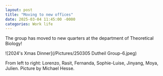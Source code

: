 ```yaml
---
layout: post
title: "Moving to new offices"
date: 2025-03-04 11:45:00 -0000
categories: Work life
---
```


The group has moved to new quarters at the department of Theoretical Biology!

![2024's Xmas Dinner](/Pictures/250305 Dutheil Group-6.jpeg)

From left to right: Lorenzo, Rasit, Fernanda, Sophie-Luise, Jinyang, Moya, Julien. Picture by Michael Hesse.


